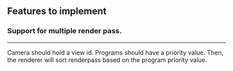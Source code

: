 ## Features to implement

### Support for multiple render pass.
---
Camera should hold a view id. Programs should have a priority value. Then, the renderer will sort renderpass based on the program priority value.

